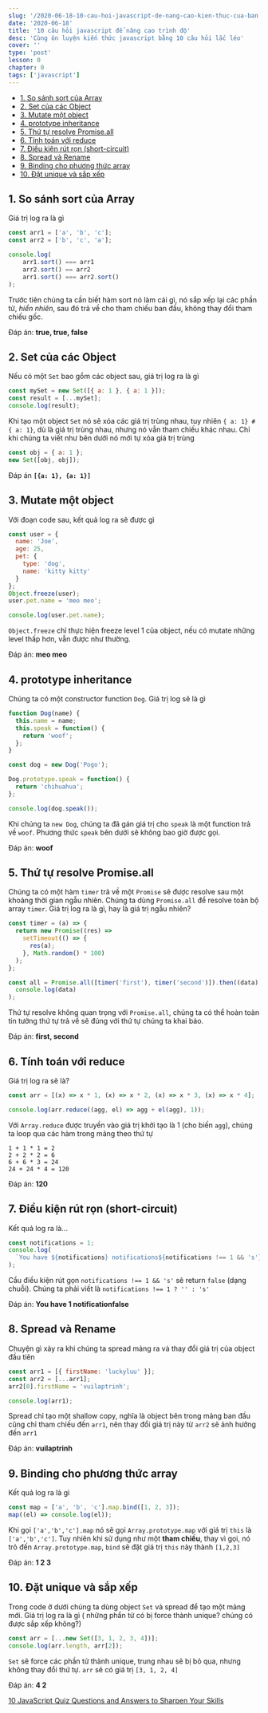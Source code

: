 ```yaml
---
slug: '/2020-06-18-10-cau-hoi-javascript-de-nang-cao-kien-thuc-cua-ban'
date: '2020-06-18'
title: '10 câu hỏi javascript để nâng cao trình độ'
desc: 'Cùng ôn luyện kiến thức javascript bằng 10 câu hỏi lắc léo'
cover: ''
type: 'post'
lesson: 0
chapter: 0
tags: ['javascript']
---
```


<!-- TOC -->

- [1. So sánh sort của Array](#1-so-sánh-sort-của-array)
- [2. Set của các Object](#2-set-của-các-object)
- [3. Mutate một object](#3-mutate-một-object)
- [4. prototype inheritance](#4-prototype-inheritance)
- [5. Thứ tự resolve Promise.all](#5-thứ-tự-resolve-promiseall)
- [6. Tính toán với reduce](#6-tính-toán-với-reduce)
- [7. Điều kiện rút rọn (short-circuit)](#7-điều-kiện-rút-rọn-short-circuit)
- [8. Spread và Rename](#8-spread-và-rename)
- [9. Binding cho phương thức array](#9-binding-cho-phương-thức-array)
- [10. Đặt unique và sắp xếp](#10-đặt-unique-và-sắp-xếp)

<!-- /TOC -->

## 1. So sánh sort của Array

Giá trị log ra là gì

```js
const arr1 = ['a', 'b', 'c'];
const arr2 = ['b', 'c', 'a'];

console.log(
    arr1.sort() === arr1
    arr2.sort() == arr2
    arr1.sort() === arr2.sort()
);
```

Trước tiên chúng ta cần biết hàm sort nó làm cái gì, nó sắp xếp lại các phần tử, _hiển nhiên_, sau đó trả về cho tham chiếu ban đầu, không thay đổi tham chiếu gốc.

Đáp án: **true, true, false**

## 2. Set của các Object

Nếu có một `Set` bao gồm các object sau, giá trị log ra là gì

```js
const mySet = new Set([{ a: 1 }, { a: 1 }]);
const result = [...mySet];
console.log(result);
```

Khi tạo một object `Set` nó sẽ xóa các giá trị trùng nhau, tuy nhiên `{ a: 1} # { a: 1}`, dù là giá trị trùng nhau, nhưng nó vẫn tham chiếu khác nhau. Chỉ khi chúng ta viết như bên dưới nó mới tự xóa giá trị trùng

```js
const obj = { a: 1 };
new Set([obj, obj]);
```

Đáp án **`[{a: 1}, {a: 1}]`**

## 3. Mutate một object

Với đoạn code sau, kết quả log ra sẽ được gì

```js
const user = {
  name: 'Joe',
  age: 25,
  pet: {
    type: 'dog',
    name: 'kitty kitty'
  }
};
Object.freeze(user);
user.pet.name = 'meo meo';

console.log(user.pet.name);
```

`Object.freeze` chỉ thực hiện freeze level 1 của object, nếu có mutate những level thấp hơn, vẫn được như thường.

Đáp án: **meo meo**

## 4. prototype inheritance

Chúng ta có một constructor function `Dog`. Giá trị log sẽ là gì

```js
function Dog(name) {
  this.name = name;
  this.speak = function() {
    return 'woof';
  };
}

const dog = new Dog('Pogo');

Dog.prototype.speak = function() {
  return 'chihuahua';
};

console.log(dog.speak());
```

Khi chúng ta `new Dog`, chúng ta đã gán giá trị cho `speak` là một function trả về `woof`. Phương thức `speak` bên dưới sẽ không bao giờ được gọi.

Đáp án: **woof**

## 5. Thứ tự resolve Promise.all

Chúng ta có một hàm `timer` trả về một `Promise` sẽ được resolve sau một khoảng thời gian ngẫu nhiên. Chúng ta dùng `Promise.all` để resolve toàn bộ array `timer`. Giá trị log ra là gì, hay là giá trị ngẫu nhiên?

```js
const timer = (a) => {
  return new Promise((res) =>
    setTimeout(() => {
      res(a);
    }, Math.random() * 100)
  );
};

const all = Promise.all([timer('first'), timer('second')]).then((data) =>
  console.log(data)
);
```

Thứ tự resolve không quan trọng với `Promise.all`, chúng ta có thể hoàn toàn tin tưởng thứ tự trả về sẽ đúng với thứ tự chúng ta khai báo.

Đáp án: **first, second**

## 6. Tính toán với reduce

Giá trị log ra sẽ là?

```js
const arr = [(x) => x * 1, (x) => x * 2, (x) => x * 3, (x) => x * 4];

console.log(arr.reduce((agg, el) => agg + el(agg), 1));
```

Với `Array.reduce` được truyền vào giá trị khởi tạo là 1 (cho biến `agg`), chúng ta loop qua các hàm trong mảng theo thứ tự

```
1 + 1 * 1 = 2
2 + 2 * 2 = 6
6 + 6 * 3 = 24
24 + 24 * 4 = 120
```

Đáp án: **120**

## 7. Điều kiện rút rọn (short-circuit)

Kết quả log ra là...

```js
const notifications = 1;
console.log(
  `You have ${notifications} notifications${notifications !== 1 && 's'}`
);
```

Cầu điều kiện rút gọn `notifications !== 1 && 's'` sẽ return `false` (dạng chuỗi). Chúng ta phải viết là `notifications !== 1 ? '' : 's'`

Đáp án: **You have 1 notificationfalse**

## 8. Spread và Rename

Chuyện gì xảy ra khi chúng ta spread mảng ra và thay đổi giá trị của object đầu tiên

```js
const arr1 = [{ firstName: 'luckyluu' }];
const arr2 = [...arr1];
arr2[0].firstName = 'vuilaptrinh';

console.log(arr1);
```

Spread chỉ tạo một shallow copy, nghĩa là object bên trong mảng ban đầu cũng chỉ tham chiếu đến `arr1`, nên thay đổi giá trị này từ `arr2` sẽ ảnh hưởng đến `arr1`

Đáp án: **vuilaptrinh**

## 9. Binding cho phương thức array

Kết quả log ra là gì

```js
const map = ['a', 'b', 'c'].map.bind([1, 2, 3]);
map((el) => console.log(el));
```

Khi gọi `['a','b','c'].map` nó sẽ gọi `Array.prototype.map` với giá trị `this` là `['a','b','c']`. Tuy nhiên khi sử dụng như một **tham chiếu**, thay vì gọi, nó trỏ đến `Array.prototype.map`, `bind` sẽ đặt giá trị `this` này thành `[1,2,3]`

Đáp án: **1 2 3**

## 10. Đặt unique và sắp xếp

Trong code ở dưới chúng ta dùng object `Set` và spread để tạo một mảng mới. Giá trị log ra là gì ( những phần tử có bị force thành unique? chúng có được sắp xếp không?)

```js
const arr = [...new Set([3, 1, 2, 3, 4])];
console.log(arr.length, arr[2]);
```

`Set` sẽ force các phần tử thành unique, trung nhau sẽ bị bỏ qua, nhưng không thay đổi thứ tự. `arr` sẽ có giá trị `[3, 1, 2, 4]`

Đáp án: **4 2**

[10 JavaScript Quiz Questions and Answers to Sharpen Your Skills](https://dev.to/nas5w/10-javascript-quiz-questions-and-answers-to-sharpen-your-skills-255m)
